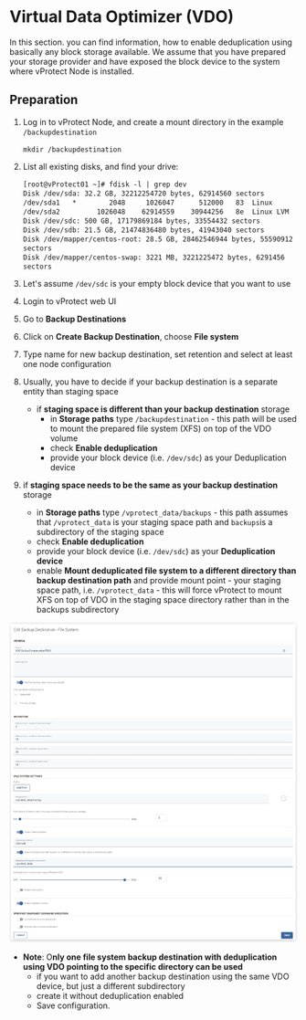 # Virtual Data Optimizer \(VDO\)

In this section. you can find information, how to enable deduplication using basically any block storage available. We assume that you have prepared your storage provider and have exposed the block device to the system where vProtect Node is installed.

## Preparation

1. Log in to vProtect Node, and create a mount directory in the example `/backupdestination`

   ```text
   mkdir /backupdestination
   ```

2. List all existing disks, and find your drive:

   ```text
   [root@vProtect01 ~]# fdisk -l | grep dev
   Disk /dev/sda: 32.2 GB, 32212254720 bytes, 62914560 sectors
   /dev/sda1   *        2048     1026047      512000   83  Linux
   /dev/sda2         1026048    62914559    30944256   8e  Linux LVM
   Disk /dev/sdc: 500 GB, 17179869184 bytes, 33554432 sectors
   Disk /dev/sdb: 21.5 GB, 21474836480 bytes, 41943040 sectors
   Disk /dev/mapper/centos-root: 28.5 GB, 28462546944 bytes, 55590912 sectors
   Disk /dev/mapper/centos-swap: 3221 MB, 3221225472 bytes, 6291456 sectors
   ```

3. Let's assume `/dev/sdc` is your empty block device that you want to use
4. Login to vProtect web UI
5. Go to **Backup Destinations**
6. Click on **Create Backup Destination**, choose **File system**
7. Type name for new backup destination, set retention and select at least one node configuration
8. Usually, you have to decide if your backup destination is a separate entity than staging space
   * if **staging space is different than your backup destination** storage
     * in **Storage paths** type `/backupdestination` - this path will be used to mount the prepared file system \(XFS\) on top of the VDO volume
     * check **Enable deduplication**
     * provide your block device \(i.e. `/dev/sdc`\)  as your Deduplication device
9. if **staging space needs to be the same as your backup destination** storage
   * in **Storage paths** type `/vprotect_data/backups` - this path assumes that `/vprotect_data` is your staging space path and `backups`is a subdirectory of the staging space
   * check **Enable deduplication**
   * provide your block device \(i.e. `/dev/sdc`\)  as your **Deduplication device**
   * enable **Mount deduplicated file system to a different directory than backup destination path** and provide mount point - your staging space path, i.e. `/vprotect_data` - this will force vProtect to mount XFS on top of VDO in the staging space directory rather than in the backups subdirectory

![](../../../.gitbook/assets/backup-destinations-file-system-vdo.jpg)

* **Note**: O**nly one file system backup destination with deduplication using VDO pointing to the specific directory can be used**
  * if you want to add another backup  destination using the same VDO device, but just a different subdirectory
  * create it without deduplication enabled
  * Save configuration.

